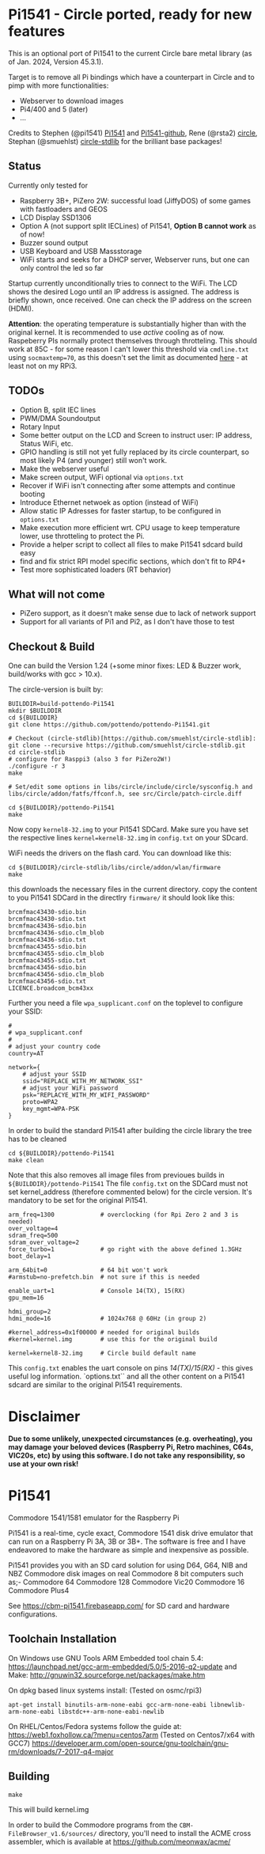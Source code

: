 # Pi1541 - Circle ported, ready for new features

This is an optional port of Pi1541 to the current Circle bare metal library (as of Jan. 2024, Version 45.3.1).

Target is to remove all Pi bindings which have a counterpart in Circle and to pimp with more functionalities:
- Webserver to download images
- Pi4/400 and 5 (later)
- ...

Credits to Stephen (@pi1541) [Pi1541](https://cbm-pi1541.firebaseapp.com/) and [Pi1541-github](https://github.com/pi1541/Pi1541), Rene (@rsta2) [circle](https://github.com/rsta2/circle), Stephan (@smuehlst) [circle-stdlib](https://github.com/smuehlst/circle-stdlib) for the brilliant base packages!

Status
------
Currently only tested for
- Raspberry 3B+, PiZero 2W: successful load (JiffyDOS) of some games with fastloaders and GEOS
- LCD Display SSD1306
- Option A (not support split IECLines) of Pi1541, **Option B cannot work** as of now!
- Buzzer sound output 
- USB Keyboard and USB Massstorage
- WiFi starts and seeks for a DHCP server, Webserver runs, but one can only control the led so far

<p>

Startup currently unconditionally tries to connect to the WiFi. The LCD shows the desired Logo until an IP address is assigned.
The address is briefly shown, once received. One can check the IP address on the screen (HDMI).

<p>

**Attention**: the operating temperature is substantially higher than with the original kernel. It is recommended to use _active_ cooling as of now. Raspeberry PIs normally protect themselves through throtteling. This should work at 85C - for some reason I can't lower this threshold via `cmdline.txt` using `socmaxtemp=70`, as this doesn't set the limit as documented [here](https://circle-rpi.readthedocs.io/en/latest/basic-system-services/cpu-clock-rate-management.html#ccputhrottle) - at least not on my RPi3.

TODOs
-----
- Option B, split IEC lines
- PWM/DMA Soundoutput
- Rotary Input
- Some better output on the LCD and Screen to instruct user: IP address, Status WiFi, etc.
- GPIO handling is still not yet fully replaced by its circle counterpart, so most likely P4 (and younger) still won't work.
- Make the webserver useful
- Make screen output, WiFi optional via `options.txt`
- Recover if WiFi isn't connecting after some attempts and continue booting
- Introduce Ethernet netwoek as option (instead of WiFi)
- Allow static IP Adresses for faster startup, to be configured in `options.txt`
- Make execution more efficient wrt. CPU usage to keep temperature lower, use throtteling to protect the Pi.
- Provide a helper script to collect all files to make Pi1541 sdcard build easy
- find and fix strict RPI model specific sections, which don't fit to RP4+
- Test more sophisticated loaders (RT behavior)

What will not come
------------------
- PiZero support, as it doesn't make sense due to lack of network support
- Support for all variants of Pi1 and Pi2, as I don't have those to test

Checkout & Build
----------------
One can build the Version 1.24 (+some minor fixes: LED & Buzzer work, build/works with gcc > 10.x).

The circle-version is built by:

```
BUILDDIR=build-pottendo-Pi1541
mkdir $BUILDDIR
cd ${BUILDDIR}
git clone https://github.com/pottendo/pottendo-Pi1541.git

# Checkout (circle-stdlib)[https://github.com/smuehlst/circle-stdlib]:
git clone --recursive https://github.com/smuehlst/circle-stdlib.git
cd circle-stdlib
# configure for Rasppi3 (also 3 for PiZero2W!)
./configure -r 3
make

# Set/edit some options in libs/circle/include/circle/sysconfig.h and libs/circle/addon/fatfs/ffconf.h, see src/Circle/patch-circle.diff

cd ${BUILDDIR}/pottendo-Pi1541
make 
```
Now copy `kernel8-32.img` to your Pi1541 SDCard. Make sure you have set the respective lines `kernel=kernel8-32.img` in `config.txt` on your SDcard.

WiFi needs the drivers on the flash card. You can download like this:
```
cd ${BUILDDIR}/circle-stdlib/libs/circle/addon/wlan/firmware
make
```
this downloads the necessary files in the current directory.
copy the content to you Pi1541 SDCard in the directlry 
  `firmware/`
it should look like this:
```
brcmfmac43430-sdio.bin
brcmfmac43430-sdio.txt
brcmfmac43436-sdio.bin
brcmfmac43436-sdio.clm_blob
brcmfmac43436-sdio.txt
brcmfmac43455-sdio.bin
brcmfmac43455-sdio.clm_blob
brcmfmac43455-sdio.txt
brcmfmac43456-sdio.bin
brcmfmac43456-sdio.clm_blob
brcmfmac43456-sdio.txt
LICENCE.broadcom_bcm43xx

```
Further you need a file 
  `wpa_supplicant.conf`
on the toplevel to configure your SSID:
```
#
# wpa_supplicant.conf
#
# adjust your country code
country=AT

network={
    # adjust your SSID
    ssid="REPLACE_WITH_MY_NETWORK_SSI"
    # adjust your WiFi password
    psk="REPLACYE_WITH_MY_WIFI_PASSWORD"
    proto=WPA2
    key_mgmt=WPA-PSK
}
```

In order to build the standard Pi1541 after building the circle library the tree has to be cleaned
```
cd ${BUILDDIR}/pottendo-Pi1541
make clean
```
Note that this also removes all image files from previoues builds in `${BUILDDIR}/pottendo-Pi1541`
The file `config.txt` on the SDCard must not set kernel_address (therefore commented below) for the circle version.
It's mandatory to be set for the original Pi1541.

```
arm_freq=1300             # overclocking (for Rpi Zero 2 and 3 is needed)
over_voltage=4
sdram_freq=500
sdram_over_voltage=2
force_turbo=1             # go right with the above defined 1.3GHz
boot_delay=1

arm_64bit=0               # 64 bit won't work
#armstub=no-prefetch.bin  # not sure if this is needed

enable_uart=1             # Console 14(TX), 15(RX)
gpu_mem=16

hdmi_group=2
hdmi_mode=16              # 1024x768 @ 60Hz (in group 2)

#kernel_address=0x1f00000 # needed for original builds
#kernel=kernel.img        # use this for the original build

kernel=kernel8-32.img     # Circle build default name
```

This `config.txt` enables the uart console on pins *14(TX)/15(RX)* - this gives useful log information.
`options.txt`` and all the other content on a Pi1541 sdcard are similar to the original Pi1541 requirements.

# Disclaimer

**Due to some unlikely, unexpected circumstances (e.g. overheating), you may damage your beloved devices (Raspberry Pi, Retro machines, C64s, VIC20s, etc) by using this software. I do not take any responsibility, so use at your own risk!**

# Pi1541

Commodore 1541/1581 emulator for the Raspberry Pi

Pi1541 is a real-time, cycle exact, Commodore 1541 disk drive emulator that can run on a Raspberry Pi 3A, 3B or 3B+. The software is free and I have endeavored to make the hardware as simple and inexpensive as possible.

Pi1541 provides you with an SD card solution for using D64, G64, NIB and NBZ Commodore disk images on real Commodore 8 bit computers such as;-
Commodore 64
Commodore 128
Commodore Vic20
Commodore 16
Commodore Plus4

See https://cbm-pi1541.firebaseapp.com/ for SD card and hardware configurations.

Toolchain Installation
----------------------

On Windows use GNU Tools ARM Embedded tool chain 5.4:
https://launchpad.net/gcc-arm-embedded/5.0/5-2016-q2-update
and Make:
http://gnuwin32.sourceforge.net/packages/make.htm


On dpkg based linux systems install:
(Tested on osmc/rpi3)
```
apt-get install binutils-arm-none-eabi gcc-arm-none-eabi libnewlib-arm-none-eabi libstdc++-arm-none-eabi-newlib
```

On RHEL/Centos/Fedora systems follow the guide at:
https://web1.foxhollow.ca/?menu=centos7arm
(Tested on Centos7/x64 with GCC7)
https://developer.arm.com/open-source/gnu-toolchain/gnu-rm/downloads/7-2017-q4-major

Building
--------
```
make
```
This will build kernel.img


In order to build the Commodore programs from the `CBM-FileBrowser_v1.6/sources/` directory, you'll need to install the ACME cross assembler, which is available at https://github.com/meonwax/acme/
